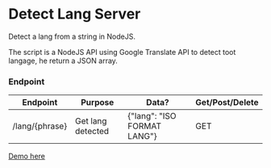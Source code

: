 # Detect Lang Server
Detect a lang from a string in NodeJS.

The script is a NodeJS API using Google Translate API to detect toot langage, he return a JSON array.


### Endpoint
<table>
	<thead>
		<tr>
			<th>Endpoint</th>
			<th>Purpose</th>
			<th>Data?</th>
			<th>Get/Post/Delete</th>
		</tr>
	</thead>
	<tbody>
		<tr>
			<td>/lang/{phrase}</td>
			<td>Get lang detected</td>
			<td>{"lang": "ISO FORMAT LANG"}</td>
			<td>GET</td>
		</tr>
		</tbody>
	</table>

[Demo here](https://obscure-fjord-89228.herokuapp.com/lang/obrigado)
